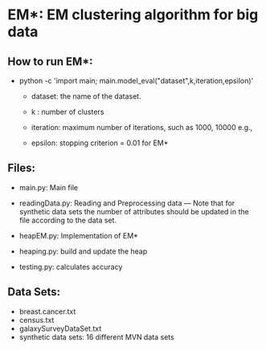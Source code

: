 # EM*: EM clustering algorithm for big data

## How to run EM*:

* python -c 'import main; main.model_eval("dataset",k,iteration,epsilon)'

   * dataset: the name of the dataset.
 
   * k : number of clusters

   * iteration: maximum number of iterations, such as 1000, 10000 e.g.,

   * epsilon: stopping criterion = 0.01 for EM*

##  Files:

   * main.py: Main file

   * readingData.py: Reading and  Preprocessing data — Note that for synthetic data sets the number of attributes should be updated in the file according to the data set.

   * heapEM.py: Implementation of EM*

   * heaping.py: build and update the heap

   * testing.py: calculates accuracy
##  Data Sets:
   * breast.cancer.txt
   * census.txt
   * galaxySurveyDataSet.txt
   * synthetic data sets: 16 different MVN data sets
